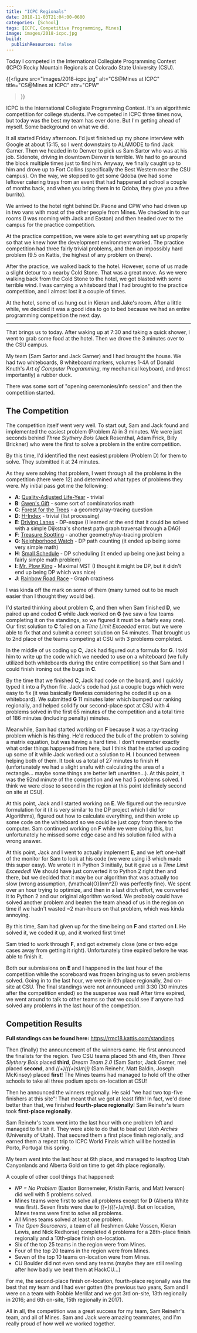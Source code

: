 ```yaml
---
title: "ICPC Regionals"
date: 2018-11-03T21:04:00-0600
categories: [School]
tags: [ICPC, Competitive Programming, Mines]
image: images/2018-icpc.jpg
build:
  publishResources: false
---
```


Today I competed in the International Collegiate Programming Contest (ICPC)
Rocky Mountain Regionals at Colorado State University (CSU).

{{<figure
  src="images/2018-icpc.jpg"
  alt="CS@Mines at ICPC"
  title="CS@Mines at ICPC"
  attr="CPW"
>}}

ICPC is the International Collegiate Programming Contest. It's an algorithmic
competition for college students. I've competed in ICPC three times now, but
today was the best my team has ever done. But I'm getting ahead of myself. Some
background on what we did.

It all started Friday afternoon. I'd just finished up my phone interview with
Google at about 15:15, so I went downstairs to ALAMODE to find Jack Garner. Then
we headed in to Denver to pick us Sam Sartor who was at his job. Sidenote,
driving in downtown Denver is terrible. We had to go around the block multiple
times just to find him. Anyway, we finally caught up to him and drove up to Fort
Collins (specifically the Best Western near the CSU campus). On the way, we
stopped to get some Qdoba (we had some leftover catering trays from an event
that had happened at school a couple of months back, and when you bring them in
to Qdoba, they give you a free burrito).

We arrived to the hotel right behind Dr. Paone and CPW who had driven up in two
vans with most of the other people from Mines. We checked in to our rooms (I was
rooming with Jack and Easton) and then headed over to the campus for the
practice competition.

At the practice competition, we were able to get everything set up properly so
that we knew how the development environment worked. The practice competition
had three fairly trivial problems, and then an impossibly hard problem (9.5 on
Kattis, the highest of any problem on there).

After the practice, we walked back to the hotel. However, some of us made a
slight detour to a nearby Cold Stone. That was a great move. As we were walking
back from the Cold Stone to the hotel, we got blasted with some terrible wind. I
was carrying a whiteboard that I had brought to the practice competition, and I
almost lost it a couple of times.

At the hotel, some of us hung out in Kieran and Jake's room. After a little
while, we decided it was a good idea to go to bed because we had an entire
programming competition the next day.

---

That brings us to today. After waking up at 7:30 and taking a quick shower, I
went to grab some food at the hotel. Then we drove the 3 minutes over to the CSU
campus.

My team (Sam Sartor and Jack Garner) and I had brought the house. We had two
whiteboards, 8 whiteboard markers, volumes 1-4A of Donald Knuth's _Art of
Computer Programming_, my mechanical keyboard, and (most importantly) a rubber
duck.

There was some sort of "opening ceremonies/info session" and then the
competition started.

## The Competition

The competition itself went very well. To start out, Sam and Jack found and
implemented the easiest problem (Problem A) in 3 minutes. We were just seconds
behind _Three Slythery Bois_ (Jack Rosenthal, Adam Frick, Billy Brickner) who
were the first to solve a problem in the entire competition.

By this time, I'd identified the next easiest problem (Problem D) for them to
solve. They submitted it at 24 minutes.

As they were solving that problem, I went through all the problems in the
competition (there were 12) and determined what types of problems they were. My
initial pass got me the following:

- **A**: [Quality-Adjusted Life-Year](https://rmc18.kattis.com/problems/qaly) -
  trivial
- **B**: [Gwen's Gift](https://rmc18.kattis.com/problems/gwensgift) - some sort
  of combinatorics math
- **C**:
  [Forest for the Trees](https://rmc18.kattis.com/problems/forestforthetrees) -
  a geometry/ray-tracing question
- **D**: [H-Index](https://rmc18.kattis.com/problems/hindex) - trivial (list
  processing)
- **E**: [Driving Lanes](https://rmc18.kattis.com/problems/drivinglanes) -
  DP-esque (I learned at the end that it could be solved with a simple
  Dijkstra's shortest path graph traversal through a DAG)
- **F**:
  [Treasure Spotting](https://rmc18.kattis.com/problems/treasurespotting) -
  another geometry/ray-tracing problem
- **G**:
  [Neighborhood Watch](https://rmc18.kattis.com/problems/neighborhoodwatch) - DP
  path counting (it ended up being some very simple math)
- **H**: [Small Schedule](https://rmc18.kattis.com/problems/smallschedule) - DP
  scheduling (it ended up being one just being a fairly simple math problem)
- **I**: [Mr. Plow King](https://rmc18.kattis.com/problems/plowking) - Maximal
  MST (I thought it might be DP, but it didn't end up being DP which was nice)
- **J**:
  [Rainbow Road Race](https://rmc18.kattis.com/problems/rainbowroadrace) - Graph
  craziness

I was kinda off the mark on some of them (many turned out to be much easier than
I thought they would be).

I'd started thinking about problem **C**, and then when Sam finished **D**, we
paired up and coded **C** while Jack worked on **G** (we saw a few teams
completing it on the standings, so we figured it must be a fairly easy one). Our
first solution to **C** failed on a _Time Limit Exceeded_ error. but we were
able to fix that and submit a correct solution on 54 minutes. That brought us to
2nd place of the teams competing at CSU with 3 problems completed.

In the middle of us coding up **C**, Jack had figured out a formula for **G**. I
told him to write up the code which we needed to use on a whiteboard (we fully
utilized both whiteboards during the entire competition) so that Sam and I could
finish ironing out the bugs in **C**.

By the time that we finished **C**, Jack had code on the board, and I quickly
typed it into a Python file. Jack's code had just a couple bugs which were easy
to fix (it was basically flawless considering he coded it up on a whiteboard).
We submitted **G** 11 minutes later which bumped our ranking regionally, and
helped solidify our second-place spot at CSU with 4 problems solved in the first
65 minutes of the competition and a total time of 186 minutes (including
penalty) minutes.

Meanwhile, Sam had started working on **F** because it was a ray-tracing problem
which is his thing. He'd reduced the bulk of the problem to solving a matrix
equation, but was having a hard time. I don't remember exactly what order things
happened from here, but I think that he started up coding up some of it while
Jack worked out a solution to **H**. I bounced between helping both of them. It
took us a total of 27 minutes to finish **H** (unfortunately we had a slight
snafu with calculating the area of a rectangle... maybe some things are better
left unwritten...). At this point, it was the 92nd minute of the competition and
we had 5 problems solved. I think we were close to second in the region at this
point (definitely second on site at CSU).

At this point, Jack and I started working on **E**. We figured out the recursive
formulation for it (it is very similar to the DP project which I did for
Algorithms), figured out how to calculate everything, and then wrote up some
code on the whiteboard so we could be just copy from there to the computer. Sam
continued working on **F** while we were doing this, but unfortunately he missed
some edge case and his solution failed with a wrong answer.

At this point, Jack and I went to actually implement **E**, and we left one-half
of the monitor for Sam to look at his code (we were using i3 which made this
super easy). We wrote it in Python 3 initially, but it gave us a _Time Limit
Exceeded_! We should have just converted it to Python 2 right then and there,
but we decided that it may be our algorithm that was actually too slow (wrong
assumption, \(\mathcal{O}(nm^2)\) was perfectly fine). We spent over an hour
trying to optimize, and then in a last ditch effort, we converted it to Python 2
and our original algorithm worked. We probably could have solved another problem
and beaten the team ahead of us in the region on time if we hadn't wasted ~2
man-hours on that problem, which was kinda annoying.

By this time, Sam had given up for the time being on **F** and started on **I**.
He solved it, we coded it up, and it worked first time!

Sam tried to work through **F**, and got extremely close (one or two edge cases
away from getting it right). Unfortunately time expired before he was able to
finish it.

Both our submissions on **E** and **I** happened in the last hour of the
competition while the scoreboard was frozen bringing us to seven problems
solved. Going in to the last hour, we were in 6th place regionally, 2nd on-site
at CSU. The final standings were not announced until 3:30 (30 minutes after the
competition ended) so the suspense was real! After time expired, we went around
to talk to other teams so that we could see if anyone had solved any problems in
the last hour of the competition.

## Competition Results

**Full standings can be found here:** https://rmc18.kattis.com/standings

Then (finally) the announcement of the winners came. He first announced the
finalists for the region. Two CSU teams placed 5th and 4th, then _Three Slythery
Bois_ placed **third**, _Dream Team 2.0_ (Sam Sartor, Jack Garner, me) placed
**second**, and _((+)(((+)s)m)j)_ (Sam Reinehr, Matt Baldin, Joseph McKinsey)
placed **first**! The Mines teams had managed to hold off the other schools to
take all three podium spots on-location at CSU!

Then he announced the winners regionally. He said "we had two top-five finishers
at this site"! That meant that we got at least fifth! In fact, we'd done better
than that, we finished **fourth-place regionally**! Sam Reinehr's team took
**first-place regionally**.

Sam Reinehr's team went into the last hour with one problem left and managed to
finish it. They were able to do that to beat out _Utah Arches_ (University of
Utah). That secured them a first place finish regionally, and earned them a
repeat trip to ICPC World Finals which will be hosted in Porto, Portugal this
spring.

My team went into the last hour at 6th place, and managed to leapfrog Utah
Canyonlands and Alberta Gold on time to get 4th place regionally.

A couple of other cool things that happened:

- _NP = No Problem_ (Easton Bornemeier, Kristin Farris, and Matt Iverson) did
  well with 5 problems solved.
- Mines teams were first to solve all problems except for **D** (Alberta White
  was first). Seven firsts were due to _((+)(((+)s)m)j)_. But on location, Mines
  teams were first to solve all problems.
- All Mines teams solved at least one problem.
- _The Open Sourcerers_, a team of all freshmen (Jake Vossen, Kieran Lewis, and
  Nick Redhorse) completed 4 problems for a 28th-place finish regionally and a
  10th-place finish on-location.
- Six of the top 25 teams in the region were from Mines.
- Four of the top 20 teams in the region were from Mines.
- Seven of the top 10 teams on-location were from Mines.
- CU Boulder did not even send any teams (maybe they are still reeling after how
  badly we beat them at HackCU...)

For me, the second-place finish on-location, fourth-place regionally was the
best that my team and I had ever gotten (the previous two years, Sam and I were
on a team with Robbie Merillat and we got 3rd on-site, 13th regionally in 2016;
and 6th on-site, 15th regionally in 2017).

All in all, the competition was a great success for my team, Sam Reinehr's team,
and all of Mines. Sam and Jack were amazing teammates, and I'm really proud of
how well we worked together.
